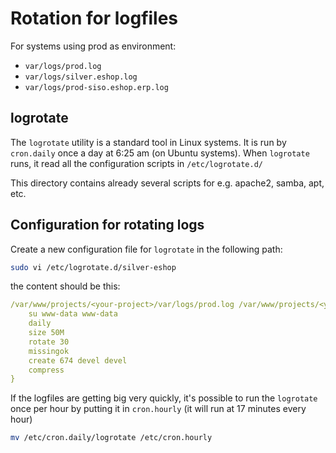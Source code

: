 # Rotation for logfiles

For systems using prod as environment:

- `var/logs/prod.log`
- `var/logs/silver.eshop.log`
- `var/logs/prod-siso.eshop.erp.log`

## logrotate

The `logrotate` utility is a standard tool in Linux systems. It is run by `cron.daily` once a day at 6:25 am (on Ubuntu systems). When `logrotate` runs, it read all the configuration scripts in `/etc/logrotate.d/`

This directory contains already several scripts for e.g. apache2, samba, apt, etc.

## Configuration for rotating logs

Create a new configuration file for `logrotate` in the following path:

``` bash
sudo vi /etc/logrotate.d/silver-eshop
```

the content should be this:

``` yaml
/var/www/projects/<your-project>/var/logs/prod.log /var/www/projects/<your-project>/var/logs/silver.eshop.log /var/www/projects/<your-project>/var/logs/prod-siso.eshop.erp.log {
    su www-data www-data
    daily
    size 50M
    rotate 30
    missingok
    create 674 devel devel
    compress
}
```

If the logfiles are getting big very quickly, it's possible to run the `logrotate` once per hour by putting it in `cron.hourly` (it will run at 17 minutes every hour)

``` bash
mv /etc/cron.daily/logrotate /etc/cron.hourly
```

